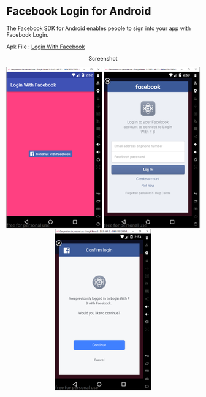 # Facebook Login for Android 
The Facebook SDK for Android enables people to sign into your app with Facebook Login.



Apk File : [Login With Facebook](https://drive.google.com/open?id=1r35Er9UGK0p226Q891uHCyNWwuoXZgPj)

<p align="center">
Screenshot
</p>
<p align="center">
  <img src="app/sampledata/a.png" width="250"/>
  <img src="app/sampledata/b.png" width="250"/>
  <img src="app/sampledata/c.png" width="250"/>
</p>
